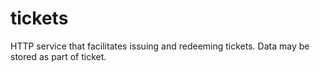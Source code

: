 # tickets
HTTP service that facilitates issuing and redeeming tickets. Data may be stored as part of ticket.
